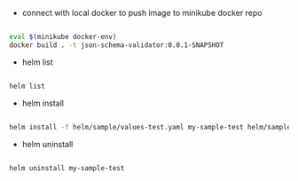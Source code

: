 
- connect with local docker to push image to minikube docker repo

```sh

eval $(minikube docker-env)
docker build . -t json-schema-validator:0.0.1-SNAPSHOT

```

- helm list

```sh

helm list

```

- helm install

```sh

helm install -f helm/sample/values-test.yaml my-sample-test helm/sample/

```

- helm uninstall

```sh

helm uninstall my-sample-test

```